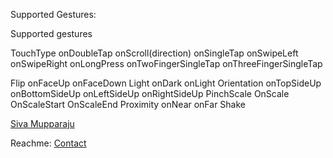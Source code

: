 

Supported Gestures:

Supported gestures

TouchType
    onDoubleTap
    onScroll(direction)
    onSingleTap
    onSwipeLeft
    onSwipeRight
    onLongPress
    onTwoFingerSingleTap
    onThreeFingerSingleTap
    
Flip
  onFaceUp
  onFaceDown
Light
  onDark
  onLight
Orientation
  onTopSideUp
  onBottomSideUp
  onLeftSideUp
  onRightSideUp
PinchScale
  OnScale
  OnScaleStart
  OnScaleEnd
Proximity
  onNear
  onFar
  Shake


[Siva Mupparaju](https://github.com/neerumsr) 

Reachme: [Contact](msrprasad@gmail.com)
